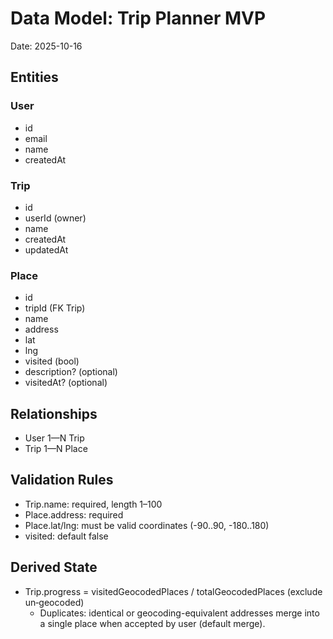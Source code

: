 # Data Model: Trip Planner MVP

Date: 2025-10-16

## Entities

### User
- id
- email
- name
- createdAt

### Trip
- id
- userId (owner)
- name
- createdAt
- updatedAt

### Place
- id
- tripId (FK Trip)
- name
- address
- lat
- lng
- visited (bool)
- description? (optional)
- visitedAt? (optional)


## Relationships
- User 1—N Trip
- Trip 1—N Place
<!-- Badge entity removed from MVP -->

## Validation Rules
- Trip.name: required, length 1–100
- Place.address: required
- Place.lat/lng: must be valid coordinates (-90..90, -180..180)
- visited: default false

## Derived State
- Trip.progress = visitedGeocodedPlaces / totalGeocodedPlaces (exclude un‑geocoded)
	- Duplicates: identical or geocoding-equivalent addresses merge into a single place when accepted by user (default merge).
<!-- Badge awarding removed from MVP -->
